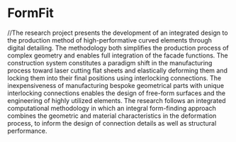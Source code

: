 # FormFit
//The research project presents the development of an integrated design to the production method of high-performative curved elements through digital detailing. The methodology both simplifies the production process of complex geometry and enables full integration of the facade functions. The construction system constitutes a paradigm shift in the manufacturing process toward laser cutting flat sheets and elastically deforming them and locking them into their final positions using interlocking connections. The inexpensiveness of manufacturing bespoke geometrical parts with unique interlocking connections enables the design of free-form surfaces and the engineering of highly utilized elements. The research follows an integrated computational methodology in which an integral form-finding approach combines the geometric and material characteristics in the deformation process, to inform the design of connection details as well as structural performance.  

